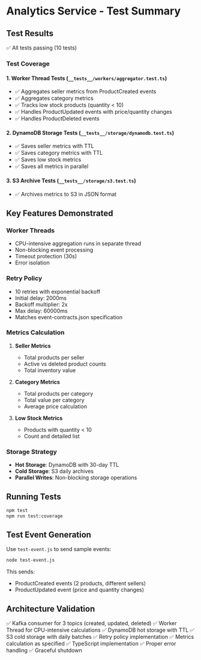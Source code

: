 # Analytics Service - Test Summary

## Test Results

✅ All tests passing (10 tests)

### Test Coverage

#### 1. Worker Thread Tests (`__tests__/workers/aggregator.test.ts`)
- ✅ Aggregates seller metrics from ProductCreated events
- ✅ Aggregates category metrics
- ✅ Tracks low stock products (quantity < 10)
- ✅ Handles ProductUpdated events with price/quantity changes
- ✅ Handles ProductDeleted events

#### 2. DynamoDB Storage Tests (`__tests__/storage/dynamodb.test.ts`)
- ✅ Saves seller metrics with TTL
- ✅ Saves category metrics with TTL
- ✅ Saves low stock metrics
- ✅ Saves all metrics in parallel

#### 3. S3 Archive Tests (`__tests__/storage/s3.test.ts`)
- ✅ Archives metrics to S3 in JSON format

## Key Features Demonstrated

### Worker Threads
- CPU-intensive aggregation runs in separate thread
- Non-blocking event processing
- Timeout protection (30s)
- Error isolation

### Retry Policy
- 10 retries with exponential backoff
- Initial delay: 2000ms
- Backoff multiplier: 2x
- Max delay: 60000ms
- Matches event-contracts.json specification

### Metrics Calculation
1. **Seller Metrics**
   - Total products per seller
   - Active vs deleted product counts
   - Total inventory value

2. **Category Metrics**
   - Total products per category
   - Total value per category
   - Average price calculation

3. **Low Stock Metrics**
   - Products with quantity < 10
   - Count and detailed list

### Storage Strategy
- **Hot Storage**: DynamoDB with 30-day TTL
- **Cold Storage**: S3 daily archives
- **Parallel Writes**: Non-blocking storage operations

## Running Tests

```bash
npm test
npm run test:coverage
```

## Test Event Generation

Use `test-event.js` to send sample events:

```bash
node test-event.js
```

This sends:
- ProductCreated events (2 products, different sellers)
- ProductUpdated event (price and quantity changes)

## Architecture Validation

✅ Kafka consumer for 3 topics (created, updated, deleted)
✅ Worker Thread for CPU-intensive calculations
✅ DynamoDB hot storage with TTL
✅ S3 cold storage with daily batches
✅ Retry policy implementation
✅ Metrics calculation as specified
✅ TypeScript implementation
✅ Proper error handling
✅ Graceful shutdown
